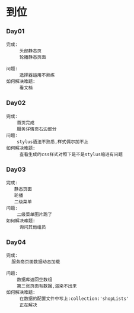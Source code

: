 # 到位

### Day01
  	完成:
		 头部静态页
		 轮播静态页面
 
    问题:
         选择器运用不熟练
	如何解决难题:
		 看文档

### Day02
    完成:
        首页完成
        服务详情页右边部分
    问题:
        stylus语法不熟悉,样式偶尔加不上
    如何解决难题:
         查看生成的css样式对照下是不是stylus缩进有问题

### Day03
    完成:
       静态页面
       轮播
       二级菜单
    问题:
        二级菜单图片跑了
    如何解决难题:
         询问其他组员

### Day04
    完成:
      服务商页面数据动态加载

    问题:
        数据库返回空数组
        第三张页面有数据,渲染不出来
    如何解决难题:
         在数据的配置文件中写上:collection:'shopLists'
         正在解决

